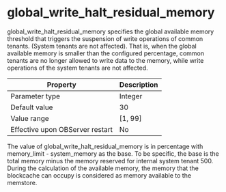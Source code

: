 global_write_halt_residual_memory 
======================================================

global_write_halt_residual_memory specifies the global available memory threshold that triggers the suspension of write operations of common tenants. (System tenants are not affected). That is, when the global available memory is smaller than the configured percentage, common tenants are no longer allowed to write data to the memory, while write operations of the system tenants are not affected. 


|          **Property**           | **Description** |
|---------------------------------|-----------------|
| Parameter type                  | Integer         |
| Default value                   | 30              |
| Value range                     | \[1, 99\]       |
| Effective upon OBServer restart | No              |



The value of global_write_halt_residual_memory is in percentage with memory_limit - system_memory as the base. To be specific, the base is the total memory minus the memory reserved for internal system tenant 500. During the calculation of the available memory, the memory that the blockcache can occupy is considered as memory available to the memstore.
